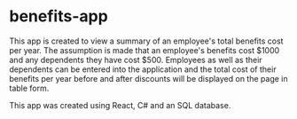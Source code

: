 # benefits-app
This app is created to view a summary of an employee's total benefits cost per year. The assumption is made that an employee's benefits cost $1000 and any dependents they have cost $500.
Employees as well as their dependents can be entered into the application and the total cost of their benefits per year before and after discounts will be displayed on the page in table form.

This app was created using React, C# and an SQL database.
